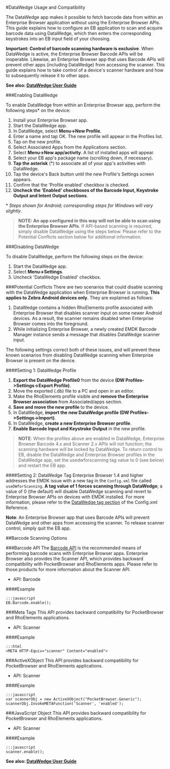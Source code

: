 #DataWedge Usage and Compatibility

The DataWedge app makes it possible to fetch barcode data from within an Enterprise Browser application without using the Enterprise Browser APIs. This guide explains how to configure an EB application to scan and acquire barcode data using DataWedge, which then enters the corresponding keystrokes into an EB input field of your choosing. 

**Important: Control of barcode scanning hardware is exclusive**. When DataWedge is active, the Enterprise Browser Barcode APIs will be inoperable. Likewise, an Enterprise Browser app that uses Barcode APIs will prevent other apps (including DataWedge) from accessing the scanner. This guide explains how to take control of a device's scanner hardware and how to subsequently release it to other apps. 

**See also: [DataWedge User Guide](https://launchpad.motorolasolutions.com/documents/dw_user_guide.html)** 

###Enabling DataWedge

To enable DataWedge from within an Enterprise Browser app, perform the following steps* on the device:

1. Install your Enterprise Browser app. 
2. Start the DataWedge app. 
3. In DataWedge, select **Menu->New Profile**. 
4. Enter a name and tap OK. The new profile will appear in the Profiles list. 
5. Tap on the new profile.
6. Select Associated Apps from the Applications section.
7. Select **Menu->New app/activity**. A list of installed apps will appear. 
8. Select your EB app's package name (scrolling down, if necessary).
9. **Tap the asterisk** (*) to associate all of your app's activities with DataWedge. 
10. Tap the device's Back button until the new Profile's Settings screen appears.
11. Confirm that the 'Profile enabled' checkbox is checked. 
12. **Uncheck the 'Enabled' checkboxes of the Barcode Input, Keystroke Output and Intent Output sections**. 

&#42; *Steps shown for Android; corresponding steps for Windows will vary slightly*.  

>**NOTE: An app configured in this way will not be able to scan using the Enterprise Browser APIs**. If API-based scanning is required, simply disable DataWedge using the steps below. Please refer to the Potential Conflicts section below for additional information. 

###Disabling DataWedge

To disable DataWedge, perform the following steps on the device:

1. Start the DataWedge app.
2. Select **Menu->Settings**.
3. Uncheck 'DataWedge Enabled' checkbox.

###Potential Conflicts
There are two scenarios that could disable scanning with the DataWedge application when Enterprise Browser is running. **This applies to Zebra Android devices only**. They are explained as follows:

1. DataWedge contains a hidden RhoElements profile associated with Enterprise Browser that disables scanner input on some newer Android devices. As a result, the scanner remains disabled when Enterprise Browser comes into the foreground.
2. While initializing Enterprise Browser, a newly created EMDK Barcode Manager instance sends a message that disables DataWedge scanner input.

The following settings correct both of these issues, and will prevent these known scenarios from disabling DataWedge scanning when Enterprise Browser is present on the device. 

####Setting 1: DataWedge Profile

1. **Export the DataWedge Profile0** from the device **(DW Profiles->Settings->Export Profile)**.
2. Move the exported (.db) file to a PC and open in an editor.
3. Make the RhoElements profile visible and **remove the Enterprise Browser association** from Associated/apps section.
4. **Save and move the new profile** to the device. 
5. In DataWedge, **import the new DataWedge profile (DW Profiles->Settings->Import)**.
5. In DataWedge, **create a new Enterprise Browser profile**.
6. **Enable Barcode Input and Keystroke Output** in the new profile.

> **NOTE**: When the profiles above are enabled in DataWedge, Enterprise Browser Barcode 4.x and Scanner 2.x APIs will not function; the scanning hardware will be locked by DataWedge. To return control to EB, disable the DataWedge and Enterprise Browser profiles in the DataWedge app, set the usedwforscanning tag value to 0 (see below) and restart the EB app. 

####Setting 2: DataWedge Tag
Enterprise Browser 1.4 and higher addresses the EMDK issue with a new tag in the `Config.xml` file called `useDWforScanning`. **A tag value of 1 forces scanning through DataWedge**; a value of 0 (the default) will disable DataWedge scanning and revert to Enterprise Browser APIs on devices with EMDK installed. For more information, please refer to the [DataWedge tag section](../guide/configreference?usedwforscanning) of the Config.xml Reference. 

**Note**: An Enterprise Browser app that uses Barcode APIs will prevent DataWedge and other apps from accessing the scanner. To release scanner control, simply quit the EB app.

##Barcode Scanning Options

###Barcode API
The [Barcode API](../api/barcode) is the recommended means of performing barcode scans with Enterprise Browser apps. Enterprise Browser also provides the Scanner API, which provides backward compatibility with PocketBrowser and RhoElements apps. Please refer to those products for more information about the Scanner API. 

* API: Barcode

####Example 

    :::javascript
    EB.Barcode.enable();

###Meta Tags
This API provides backward compatibility for PocketBrowser and RhoElements applications.

* API: Scanner

####Example 

    :::html
    <META HTTP-Equiv="scanner" Content="enabled">

###ActiveXObject
This API provides backward compatibility for PocketBrowser and RhoElements applications.

* API: Scanner

####Example 

    :::javascript
    var scannerObj = new ActiveXObject("PocketBrowser.Generic"); 
    scannerObj.InvokeMETAFunction('Scanner', 'enabled');

###JavaScript Object
This API provides backward compatibility for PocketBrowser and RhoElements applications.

* API: Scanner

####Example 

    :::javascript
    scanner.enable();

**See also: [DataWedge User Guide](https://launchpad.motorolasolutions.com/documents/dw_user_guide.html)** 
